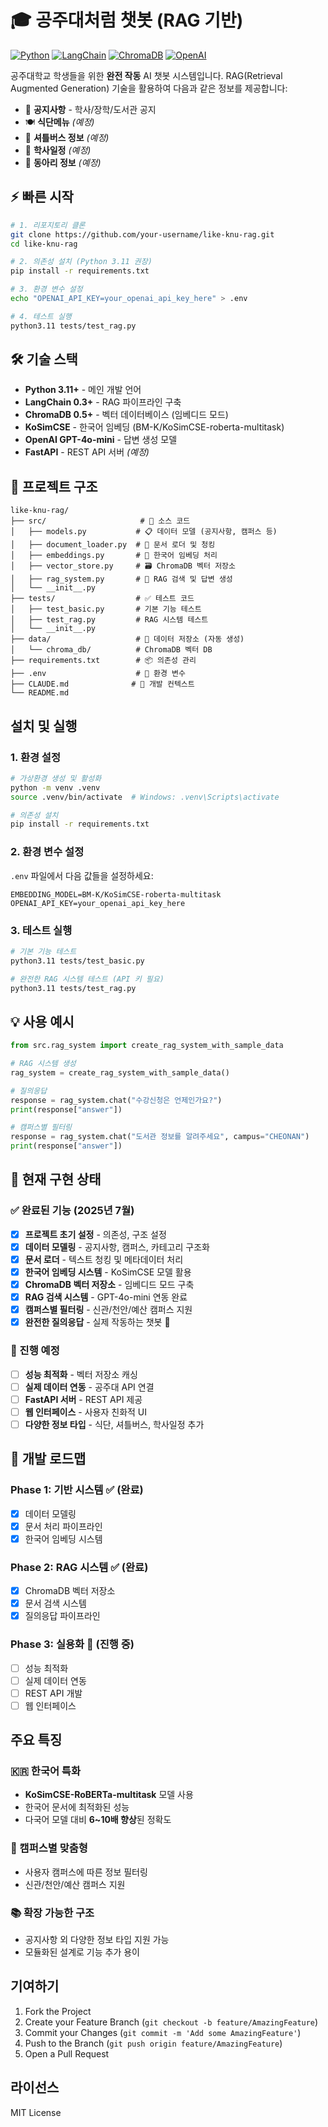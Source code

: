 # 🎓 공주대처럼 챗봇 (RAG 기반)

[![Python](https://img.shields.io/badge/Python-3.11+-blue.svg)](https://python.org)
[![LangChain](https://img.shields.io/badge/LangChain-0.3+-green.svg)](https://langchain.com)
[![ChromaDB](https://img.shields.io/badge/ChromaDB-0.5+-purple.svg)](https://www.trychroma.com)
[![OpenAI](https://img.shields.io/badge/OpenAI-GPT--4o--mini-orange.svg)](https://openai.com)

공주대학교 학생들을 위한 **완전 작동** AI 챗봇 시스템입니다. RAG(Retrieval Augmented Generation) 기술을 활용하여 다음과 같은 정보를 제공합니다:

- 📢 **공지사항** - 학사/장학/도서관 공지
- 🍽️ **식단메뉴** *(예정)*
- 🚌 **셔틀버스 정보** *(예정)*
- 📅 **학사일정** *(예정)*
- 🎯 **동아리 정보** *(예정)*

## ⚡ 빠른 시작

```bash
# 1. 리포지토리 클론
git clone https://github.com/your-username/like-knu-rag.git
cd like-knu-rag

# 2. 의존성 설치 (Python 3.11 권장)
pip install -r requirements.txt

# 3. 환경 변수 설정
echo "OPENAI_API_KEY=your_openai_api_key_here" > .env

# 4. 테스트 실행
python3.11 tests/test_rag.py
```

## 🛠️ 기술 스택

- **Python 3.11+** - 메인 개발 언어
- **LangChain 0.3+** - RAG 파이프라인 구축
- **ChromaDB 0.5+** - 벡터 데이터베이스 (임베디드 모드)
- **KoSimCSE** - 한국어 임베딩 (BM-K/KoSimCSE-roberta-multitask)
- **OpenAI GPT-4o-mini** - 답변 생성 모델
- **FastAPI** - REST API 서버 *(예정)*

## 📁 프로젝트 구조

```
like-knu-rag/
├── src/                     # 🔧 소스 코드
│   ├── models.py           # 📋 데이터 모델 (공지사항, 캠퍼스 등)
│   ├── document_loader.py  # 📄 문서 로더 및 청킹
│   ├── embeddings.py       # 🧠 한국어 임베딩 처리
│   ├── vector_store.py     # 🗃️ ChromaDB 벡터 저장소
│   ├── rag_system.py       # 🤖 RAG 검색 및 답변 생성
│   └── __init__.py
├── tests/                  # ✅ 테스트 코드
│   ├── test_basic.py       # 기본 기능 테스트
│   ├── test_rag.py         # RAG 시스템 테스트
│   └── __init__.py
├── data/                   # 💾 데이터 저장소 (자동 생성)
│   └── chroma_db/          # ChromaDB 벡터 DB
├── requirements.txt        # 📦 의존성 관리
├── .env                    # 🔑 환경 변수
├── CLAUDE.md              # 📝 개발 컨텍스트
└── README.md
```

## 설치 및 실행

### 1. 환경 설정

```bash
# 가상환경 생성 및 활성화
python -m venv .venv
source .venv/bin/activate  # Windows: .venv\Scripts\activate

# 의존성 설치
pip install -r requirements.txt
```

### 2. 환경 변수 설정

`.env` 파일에서 다음 값들을 설정하세요:

```env
EMBEDDING_MODEL=BM-K/KoSimCSE-roberta-multitask
OPENAI_API_KEY=your_openai_api_key_here
```

### 3. 테스트 실행

```bash
# 기본 기능 테스트
python3.11 tests/test_basic.py

# 완전한 RAG 시스템 테스트 (API 키 필요)
python3.11 tests/test_rag.py
```

## 💡 사용 예시

```python
from src.rag_system import create_rag_system_with_sample_data

# RAG 시스템 생성
rag_system = create_rag_system_with_sample_data()

# 질의응답
response = rag_system.chat("수강신청은 언제인가요?")
print(response["answer"])

# 캠퍼스별 필터링
response = rag_system.chat("도서관 정보를 알려주세요", campus="CHEONAN")
print(response["answer"])
```

## 🎯 현재 구현 상태

### ✅ 완료된 기능 (2025년 7월)
- [x] **프로젝트 초기 설정** - 의존성, 구조 설정
- [x] **데이터 모델링** - 공지사항, 캠퍼스, 카테고리 구조화
- [x] **문서 로더** - 텍스트 청킹 및 메타데이터 처리
- [x] **한국어 임베딩 시스템** - KoSimCSE 모델 활용
- [x] **ChromaDB 벡터 저장소** - 임베디드 모드 구축
- [x] **RAG 검색 시스템** - GPT-4o-mini 연동 완료
- [x] **캠퍼스별 필터링** - 신관/천안/예산 캠퍼스 지원
- [x] **완전한 질의응답** - 실제 작동하는 챗봇 🎉

### 🚧 진행 예정
- [ ] **성능 최적화** - 벡터 저장소 캐싱
- [ ] **실제 데이터 연동** - 공주대 API 연결
- [ ] **FastAPI 서버** - REST API 제공
- [ ] **웹 인터페이스** - 사용자 친화적 UI
- [ ] **다양한 정보 타입** - 식단, 셔틀버스, 학사일정 추가

## 🚀 개발 로드맵

### Phase 1: 기반 시스템 ✅ (완료)
- [x] 데이터 모델링
- [x] 문서 처리 파이프라인  
- [x] 한국어 임베딩 시스템

### Phase 2: RAG 시스템 ✅ (완료)
- [x] ChromaDB 벡터 저장소
- [x] 문서 검색 시스템
- [x] 질의응답 파이프라인

### Phase 3: 실용화 🚧 (진행 중)
- [ ] 성능 최적화
- [ ] 실제 데이터 연동
- [ ] REST API 개발
- [ ] 웹 인터페이스

## 주요 특징

### 🇰🇷 한국어 특화

- **KoSimCSE-RoBERTa-multitask** 모델 사용
- 한국어 문서에 최적화된 성능
- 다국어 모델 대비 **6~10배 향상**된 정확도

### 🎯 캠퍼스별 맞춤형

- 사용자 캠퍼스에 따른 정보 필터링
- 신관/천안/예산 캠퍼스 지원

### 📚 확장 가능한 구조

- 공지사항 외 다양한 정보 타입 지원 가능
- 모듈화된 설계로 기능 추가 용이

## 기여하기

1. Fork the Project
2. Create your Feature Branch (`git checkout -b feature/AmazingFeature`)
3. Commit your Changes (`git commit -m 'Add some AmazingFeature'`)
4. Push to the Branch (`git push origin feature/AmazingFeature`)
5. Open a Pull Request

## 라이선스

MIT License
